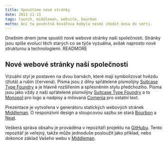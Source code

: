 ```yaml
---
title: Spouštíme nové stránky
date: 2013-11-11
tags: launch, middleman, website, bourbon
motto: Ani ta pověstná kovářova kobyla nesmí chodit bosa do smrti.
---
```


Dnešním dnem jsme spustili nové webové stránky naší společnosti. Stránky jsou spíše evolucí těch starých co se týče vyzuálna, avšak naprosto nové strukturou a&nbsp;technologiemi.
READMORE

## Nové webové stránky naší společnosti

Vizuální styl je postaven na dvou barvách, které mají symbolizovat hvězdu (žlutá) a rubín (červená). Písma jsou z dílny spřátelené písmolijny [Suitcase Type Foundry](http://www.suitcasetype.com) a je hlavně rozšířením a spřesněním stylu předchozího. Písma jsou jako vždy z naší spřátelené písmolijny [Suitcase Type Foundry](http://www.suitcasetype.com) a to [Monopol](http://www.suitcasetype.com/monopol) pro logo a nadpisy a milovaná [Comenia](http://www.suitcasetype.com/comenia-sans) pro ostatní text.

Prezentace je vytvořena v generátoru statických webových stránek [Middleman](http://middlemanapp.com). O responzivní design a sloupcovou sazbu se stará [Bourbon](http://bourbon.io/) a [Neat](http://neat.bourbon.io/).

Veškerá správa obsahu je prováděna v repozitáři projektu na [GitHubu](http://github.com/laststar/wrabec). Tento repozitář je veřejný, takže může jednoduše posloužit jako příklad, nebo dokonce základ Vašeho webu v [Middleman](http://middlemanapp.com).
